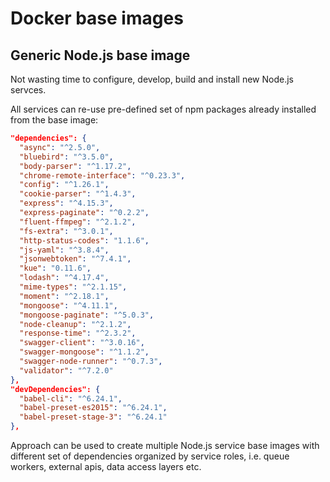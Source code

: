 # Docker base images

## Generic Node.js base image

Not wasting time to configure, develop, build and install new Node.js servces.

All services can re-use pre-defined set of npm packages already installed
from the base image:

```json
"dependencies": {
  "async": "^2.5.0",
  "bluebird": "^3.5.0",
  "body-parser": "^1.17.2",
  "chrome-remote-interface": "^0.23.3",
  "config": "^1.26.1",
  "cookie-parser": "^1.4.3",
  "express": "^4.15.3",
  "express-paginate": "^0.2.2",
  "fluent-ffmpeg": "^2.1.2",
  "fs-extra": "^3.0.1",
  "http-status-codes": "1.1.6",
  "js-yaml": "^3.8.4",
  "jsonwebtoken": "^7.4.1",
  "kue": "0.11.6",
  "lodash": "^4.17.4",
  "mime-types": "^2.1.15",
  "moment": "^2.18.1",
  "mongoose": "^4.11.1",
  "mongoose-paginate": "^5.0.3",
  "node-cleanup": "^2.1.2",
  "response-time": "^2.3.2",
  "swagger-client": "^3.0.16",
  "swagger-mongoose": "^1.1.2",
  "swagger-node-runner": "^0.7.3",
  "validator": "^7.2.0"
},
"devDependencies": {
  "babel-cli": "^6.24.1",
  "babel-preset-es2015": "^6.24.1",
  "babel-preset-stage-3": "^6.24.1"
},
```

Approach can be used to create multiple Node.js service base images
with different set of dependencies organized by service roles,
i.e. queue workers, external apis, data access layers etc.
